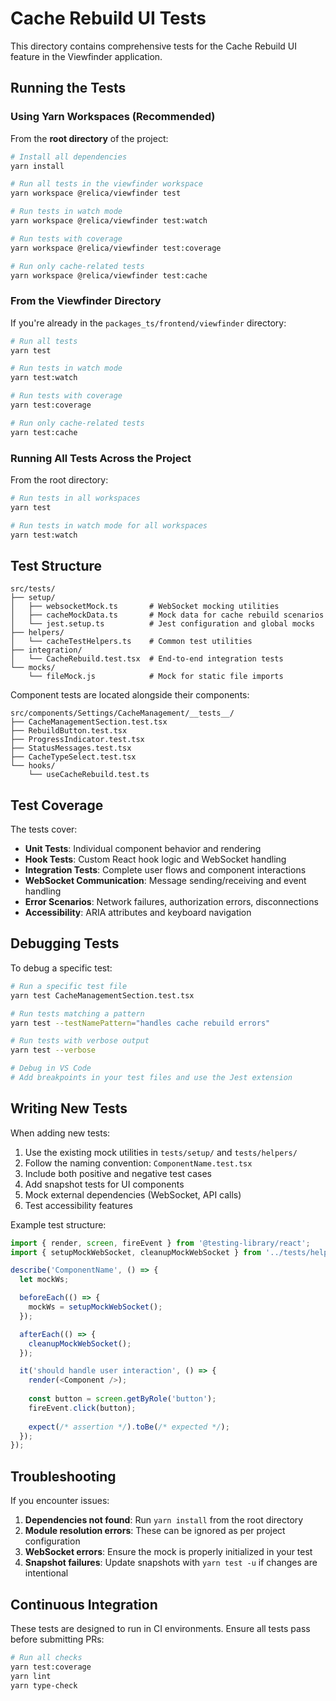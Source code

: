 # Cache Rebuild UI Tests

This directory contains comprehensive tests for the Cache Rebuild UI feature in the Viewfinder application.

## Running the Tests

### Using Yarn Workspaces (Recommended)

From the **root directory** of the project:

```bash
# Install all dependencies
yarn install

# Run all tests in the viewfinder workspace
yarn workspace @relica/viewfinder test

# Run tests in watch mode
yarn workspace @relica/viewfinder test:watch

# Run tests with coverage
yarn workspace @relica/viewfinder test:coverage

# Run only cache-related tests
yarn workspace @relica/viewfinder test:cache
```

### From the Viewfinder Directory

If you're already in the `packages_ts/frontend/viewfinder` directory:

```bash
# Run all tests
yarn test

# Run tests in watch mode
yarn test:watch

# Run tests with coverage
yarn test:coverage

# Run only cache-related tests
yarn test:cache
```

### Running All Tests Across the Project

From the root directory:

```bash
# Run tests in all workspaces
yarn test

# Run tests in watch mode for all workspaces
yarn test:watch
```

## Test Structure

```
src/tests/
├── setup/
│   ├── websocketMock.ts       # WebSocket mocking utilities
│   ├── cacheMockData.ts       # Mock data for cache rebuild scenarios
│   └── jest.setup.ts          # Jest configuration and global mocks
├── helpers/
│   └── cacheTestHelpers.ts    # Common test utilities
├── integration/
│   └── CacheRebuild.test.tsx  # End-to-end integration tests
└── mocks/
    └── fileMock.js            # Mock for static file imports
```

Component tests are located alongside their components:
```
src/components/Settings/CacheManagement/__tests__/
├── CacheManagementSection.test.tsx
├── RebuildButton.test.tsx
├── ProgressIndicator.test.tsx
├── StatusMessages.test.tsx
├── CacheTypeSelect.test.tsx
└── hooks/
    └── useCacheRebuild.test.ts
```

## Test Coverage

The tests cover:

- **Unit Tests**: Individual component behavior and rendering
- **Hook Tests**: Custom React hook logic and WebSocket handling
- **Integration Tests**: Complete user flows and component interactions
- **WebSocket Communication**: Message sending/receiving and event handling
- **Error Scenarios**: Network failures, authorization errors, disconnections
- **Accessibility**: ARIA attributes and keyboard navigation

## Debugging Tests

To debug a specific test:

```bash
# Run a specific test file
yarn test CacheManagementSection.test.tsx

# Run tests matching a pattern
yarn test --testNamePattern="handles cache rebuild errors"

# Run tests with verbose output
yarn test --verbose

# Debug in VS Code
# Add breakpoints in your test files and use the Jest extension
```

## Writing New Tests

When adding new tests:

1. Use the existing mock utilities in `tests/setup/` and `tests/helpers/`
2. Follow the naming convention: `ComponentName.test.tsx`
3. Include both positive and negative test cases
4. Add snapshot tests for UI components
5. Mock external dependencies (WebSocket, API calls)
6. Test accessibility features

Example test structure:

```typescript
import { render, screen, fireEvent } from '@testing-library/react';
import { setupMockWebSocket, cleanupMockWebSocket } from '../tests/helpers/cacheTestHelpers';

describe('ComponentName', () => {
  let mockWs;

  beforeEach(() => {
    mockWs = setupMockWebSocket();
  });

  afterEach(() => {
    cleanupMockWebSocket();
  });

  it('should handle user interaction', () => {
    render(<Component />);
    
    const button = screen.getByRole('button');
    fireEvent.click(button);
    
    expect(/* assertion */).toBe(/* expected */);
  });
});
```

## Troubleshooting

If you encounter issues:

1. **Dependencies not found**: Run `yarn install` from the root directory
2. **Module resolution errors**: These can be ignored as per project configuration
3. **WebSocket errors**: Ensure the mock is properly initialized in your test
4. **Snapshot failures**: Update snapshots with `yarn test -u` if changes are intentional

## Continuous Integration

These tests are designed to run in CI environments. Ensure all tests pass before submitting PRs:

```bash
# Run all checks
yarn test:coverage
yarn lint
yarn type-check